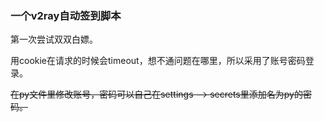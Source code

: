 ### 一个v2ray自动签到脚本
第一次尝试双双白嫖。

用cookie在请求的时候会timeout，想不通问题在哪里，所以采用了账号密码登录。

~~在py文件里修改账号，密码可以自己在settings --> secrets里添加名为py的密码。~~
